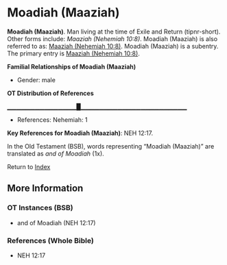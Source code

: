 # Moadiah (Maaziah)
**Moadiah (Maaziah)**. 
Man living at the time of Exile and Return (tipnr-short). 
Other forms include: 
*Maaziah (Nehemiah 10:8)*. 
Moadiah (Maaziah) is also referred to as: 
[Maaziah (Nehemiah 10:8)](Maaziah.2.md). 
Moadiah (Maaziah) is a subentry. The primary entry is 
[Maaziah (Nehemiah 10:8)](Maaziah.2.md). 




**Familial Relationships of Moadiah (Maaziah)**


* Gender: male


**OT Distribution of References**

▁▁▁▁▁▁▁▁▁▁▁▁▁▁▁█▁▁▁▁▁▁▁▁▁▁▁▁▁▁▁▁▁▁▁▁▁▁▁
* References: Nehemiah: 1



**Key References for Moadiah (Maaziah)**: 
NEH 12:17. 


In the Old Testament (BSB), words representing “Moadiah (Maaziah)” are translated as 
*and of Moadiah* (1x). 




Return to [Index](00-Index.md)

## More Information

### OT Instances (BSB)

* and of Moadiah (NEH 12:17)



### References (Whole Bible)

* NEH 12:17



